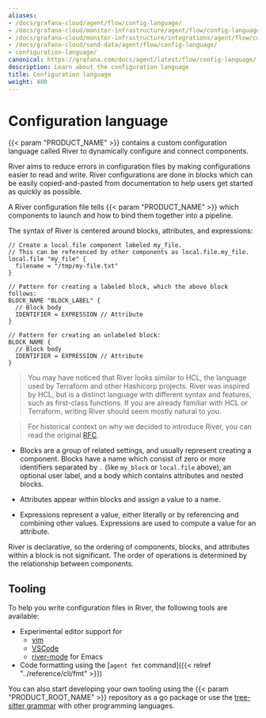 ```yaml
---
aliases:
- /docs/grafana-cloud/agent/flow/config-language/
- /docs/grafana-cloud/monitor-infrastructure/agent/flow/config-language/
- /docs/grafana-cloud/monitor-infrastructure/integrations/agent/flow/config-language/
- /docs/grafana-cloud/send-data/agent/flow/config-language/
- configuration-language/
canonical: https://grafana.com/docs/agent/latest/flow/config-language/
description: Learn about the configuration language
title: Configuration language
weight: 400
---
```


# Configuration language

{{< param "PRODUCT_NAME" >}} contains a custom configuration language called River to
dynamically configure and connect components.

River aims to reduce errors in configuration files by making configurations
easier to read and write. River configurations are done in blocks which can be
easily copied-and-pasted from documentation to help users get started as
quickly as possible.

A River configuration file tells {{< param "PRODUCT_NAME" >}} which components to launch
and how to bind them together into a pipeline.

The syntax of River is centered around blocks, attributes, and expressions:

```river
// Create a local.file component labeled my_file.
// This can be referenced by other components as local.file.my_file.
local.file "my_file" {
  filename = "/tmp/my-file.txt"
}

// Pattern for creating a labeled block, which the above block follows:
BLOCK_NAME "BLOCK_LABEL" {
  // Block body
  IDENTIFIER = EXPRESSION // Attribute
}

// Pattern for creating an unlabeled block:
BLOCK_NAME {
  // Block body
  IDENTIFIER = EXPRESSION // Attribute
}
```

> You may have noticed that River looks similar to HCL, the language used by
> Terraform and other Hashicorp projects. River was inspired by HCL, but is a
> distinct language with different syntax and features, such as first-class
> functions. If you are already familiar with HCL or Terraform, writing River
> should seem mostly natural to you.

> For historical context on why we decided to introduce River, you can read the
> original [RFC][].

* Blocks are a group of related settings, and usually represent creating a
  component. Blocks have a name which consist of zero or more identifiers
  separated by `.` (like `my_block` or `local.file` above), an optional user
  label, and a body which contains attributes and nested blocks.

* Attributes appear within blocks and assign a value to a name.

* Expressions represent a value, either literally or by referencing and
  combining other values. Expressions are used to compute a value for an
  attribute.

River is declarative, so the ordering of components, blocks, and attributes
within a block is not significant. The order of operations is determined by the
relationship between components.

[RFC]: https://github.com/grafana/agent/blob/97a55d0d908b26dbb1126cc08b6dcc18f6e30087/docs/rfcs/0005-river.md

## Tooling

To help you write configuration files in River, the following tools are available:

* Experimental editor support for
  * [vim](https://github.com/rfratto/vim-river)
  * [VSCode](https://github.com/rfratto/vscode-river)
  * [river-mode](https://github.com/jdbaldry/river-mode) for Emacs
* Code formatting using the [`agent fmt` command]({{< relref "../reference/cli/fmt" >}})

You can also start developing your own tooling using the {{< param "PRODUCT_ROOT_NAME" >}} repository as a
go package or use the [tree-sitter
grammar](https://github.com/grafana/tree-sitter-river) with other programming languages.
